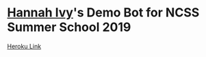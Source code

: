 # [Hannah Ivy](https://www.hannahi.com)'s Demo Bot for NCSS Summer School 2019

[Heroku Link](https://hannahi-demobot.herokuapp.com/)